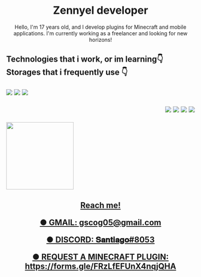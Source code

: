 <h1 align="center">Zennyel developer </h1>

<p align="center">Hello, I'm 17 years old, and I develop plugins for Minecraft and mobile applications. I'm currently working as a freelancer and looking for new horizons!</p>
<h2>
<p align="left">
 Technologies that i work, or im learning👇
 <b h3 align="right"> 
  Storages that i frequently use 👇
<p align="left">
<img src ="https://img.shields.io/badge/Lua-2C2D72?style=for-the-badge&logo=lua&logoColor=white"/>
<img src="https://img.shields.io/badge/Kotlin-0095D5?&style=for-the-badge&logo=kotlin&logoColor=white"/>
<img src="https://img.shields.io/badge/Java-ED8B00?style=for-the-badge&logo=java&logoColor=white"/>
<p align="right">
<p align="right">
<img src="https://img.shields.io/badge/MySQL-00000F?style=for-the-badge&logo=mysql&logoColor=white"/>
<img src="https://img.shields.io/badge/sqlite-%2307405e.svg?style=for-the-badge&logo=sqlite&logoColor=white"/>
<img src="https://img.shields.io/badge/MongoDB-%234ea94b.svg?style=for-the-badge&logo=mongodb&logoColor=white"/>
<img src="	https://img.shields.io/badge/MariaDB-01529E?style=for-the-badge&logo=mariadb&logoColor=white"/>
   <p align="center">
<div>
<a href="https://github.com/zennyel"/>
<img height="180em" src="https://github-readme-stats.vercel.app/api?username=zennyel&show_icons=true&theme=dark"/>
<div>

<h4>
 <p align="center">
Reach me! 
<p align="center">
● GMAIL: gscog05@gmail.com
<p align="center">
● DISCORD: 𝐒𝐚𝐧𝐭𝐢𝐚𝐠𝐨#8053
<p align="center">
● REQUEST A MINECRAFT PLUGIN: https://forms.gle/FRzLfEFUnX4nqjQHA

